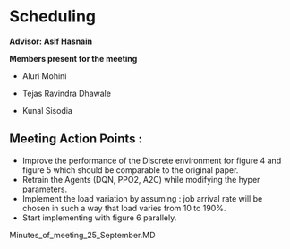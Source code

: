 # Scheduling

**Advisor: Asif Hasnain**

**Members present for the meeting**

* Aluri Mohini 

* Tejas Ravindra Dhawale

* Kunal Sisodia


## Meeting Action Points :
 
  * Improve the performance of the Discrete environment for figure 4 and figure 5 which should be comparable to the original paper.
  * Retrain the Agents (DQN, PPO2, A2C) while modifying the hyper parameters.
  * Implement the load variation by assuming : job arrival rate will be chosen in such a way that load varies from 10 to 190%.
  * Start implementing with figure 6 parallely.
  

Minutes_of_meeting_25_September.MD